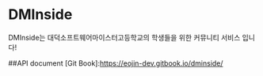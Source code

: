 # DMInside
DMInside는 대덕소프트웨어마이스터고등학교의 학생들을 위한 커뮤니티 서비스 입니다!

##API document
[Git Book]:https://eojin-dev.gitbook.io/dminside/

